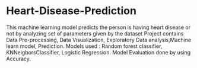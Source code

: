 # Heart-Disease-Prediction
This machine learning model predicts the person is having heart disease or not by analyzing set of parameters given by the dataset
Project contains Data Pre-processing, Data Visualization, Exploratory Data analysis,Machine learn model, Prediction.
Models used : Random forest classifier, KNNeigborsClassifier, Logistic Regression.
Model Evaluation done by using Accuracy.
